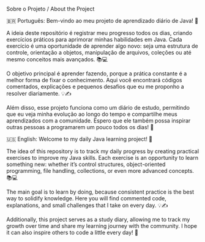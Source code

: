 Sobre o Projeto / About the Project

🇧🇷 Português:
Bem-vindo ao meu projeto de aprendizado diário de Java! 🚀

A ideia deste repositório é registrar meu progresso todos os dias, criando exercícios práticos para aprimorar minhas habilidades em Java. Cada exercício é uma oportunidade de aprender algo novo: seja uma estrutura de controle, orientação a objetos, manipulação de arquivos, coleções ou até mesmo conceitos mais avançados. 📚💻

O objetivo principal é aprender fazendo, porque a prática constante é a melhor forma de fixar o conhecimento. Aqui você encontrará códigos comentados, explicações e pequenos desafios que eu me proponho a resolver diariamente. 💡✍️

Além disso, esse projeto funciona como um diário de estudo, permitindo que eu veja minha evolução ao longo do tempo e compartilhe meus aprendizados com a comunidade. Espero que ele também possa inspirar outras pessoas a programarem um pouco todos os dias! 🌟

🇺🇸 English:
Welcome to my daily Java learning project! 🚀

The idea of this repository is to track my daily progress by creating practical exercises to improve my Java skills. Each exercise is an opportunity to learn something new: whether it’s control structures, object-oriented programming, file handling, collections, or even more advanced concepts. 📚💻

The main goal is to learn by doing, because consistent practice is the best way to solidify knowledge. Here you will find commented code, explanations, and small challenges that I take on every day. 💡✍️

Additionally, this project serves as a study diary, allowing me to track my growth over time and share my learning journey with the community. I hope it can also inspire others to code a little every day! 🌟
